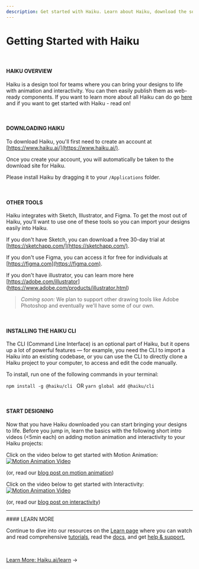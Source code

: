 ```yaml
---
description: Get started with Haiku. Learn about Haiku, download the software for Mac, and start designing.
---
```




# Getting Started with Haiku
<br>

#### HAIKU OVERVIEW

Haiku is a design tool for teams where you can bring your designs to life with animation and interactivity. You can then easily publish them as web-ready components. If you want to learn more about all Haiku can do go [here](what-is-haiku.md) and if you want to get started with Haiku - read on!

<br>

#### DOWNLOADING HAIKU

To download Haiku, you'll first need to create an account at [https://www.haiku.ai/](https://www.haiku.ai/).

Once you create your account, you will automatically be taken to the download site for Haiku.

Please install Haiku by dragging it to your `/Applications` folder.

<br>

#### OTHER TOOLS

Haiku  integrates with Sketch, Illustrator, and Figma. To get the most out of Haiku, you'll want to use one of these tools so you can import your designs easily into Haiku.

If you don't have Sketch, you can download a free 30-day trial at [https://sketchapp.com/](https://sketchapp.com/).

If you don't use Figma, you can access it for free for individuals at [https://figma.com](https://figma.com).

If you don't have illustrator, you can learn more here [https://adobe.com/illustrator] (https://www.adobe.com/products/illustrator.html)

> _Coming soon:_ We plan to support other drawing tools like Adobe Photoshop and eventually we'll have some of our own.

<br>

#### INSTALLING THE HAIKU CLI

The CLI \(Command Line Interface\) is an optional part of Haiku, but it opens up a lot of powerful features — for example, you need the CLI to import a Haiku into an existing codebase, or you can use the CLI to directly clone a Haiku project to your computer, to access and edit the code manually.

To install, run one of the following commands in your terminal:

`npm install -g @haiku/cli `
OR
`yarn global add @haiku/cli`

<br>


#### START DESIGNING

Now that you have Haiku downloaded you can start bringing your designs to life. Before you jump in, learn the basics with the following short intro videos (<5min each) on adding motion animation and interactivity to your Haiku projects:

Click on the video below to get started with Motion Animation:
[![Motion Animation Video](https://img.youtube.com/vi/Gs5YG_uf5UQ/0.jpg)](https://www.youtube.com/watch?v=Gs5YG_uf5UQ)

(or, read our [blog post on motion animation](https://medium.com/haiku-blog/getting-started-with-animations-for-the-web-ios-android-with-haiku-568184eb31fa))

Click on the video below to get started with Interactivity:
[![Motion Animation Video](https://img.youtube.com/vi/S376xLw7RUE/0.jpg)](https://www.youtube.com/watch?v=S376xLw7RUE)

(or, read our [blog post on interactivity](https://www.haiku.ai/blog/designing-the-real-thing-with-haiku-actions))

<hr>
#### LEARN MORE

Continue to dive into our resources on the [Learn page](http://haiku.ai/learn) where you can watch and read comprehensive [tutorials](http://haiku.ai/learn/tutorials), read the [docs](http://docs.haiku.ai), and get [help & support.](http://haiku.ai/help)



<br>




[Learn More: Haiku.ai/learn](http://haiku.ai/learn) &rarr;
